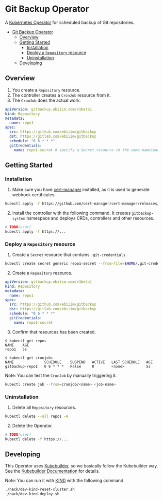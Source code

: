 # Git Backup Operator

A [Kubernetes Operator](https://kubernetes.io/docs/concepts/extend-kubernetes/operator/) for scheduled backup of Git repositories.

<!-- START doctoc generated TOC please keep comment here to allow auto update -->
<!-- DON'T EDIT THIS SECTION, INSTEAD RE-RUN doctoc TO UPDATE -->

- [Git Backup Operator](#git-backup-operator)
  - [Overview](#overview)
  - [Getting Started](#getting-started)
    - [Installation](#installation)
    - [Deploy a `Repository` resource](#deploy-a-repository-resource)
    - [Uninstallation](#uninstallation)
  - [Developing](#developing)

<!-- END doctoc generated TOC please keep comment here to allow auto update -->

## Overview

1. You create a `Repository` resource.
2. The controller creates a `CronJob` resource from it.
3. The `CronJob` does the actual work.

```yaml
apiVersion: gitbackup.ebiiim.com/v1beta1
kind: Repository
metadata:
  name: repo1
spec:
  src: https://github.com/ebiiim/gitbackup
  dst: https://gitlab.com/ebiiim/gitbackup
  schedule: "0 6 * * *"
  gitCredentials:
    name: repo1-secret # specify a Secret resource in the same namespace
```

## Getting Started

### Installation

1. Make sure you have [cert-manager](https://cert-manager.io/) installed, as it is used to generate webhook certificates.

```sh
kubectl apply -f https://github.com/cert-manager/cert-manager/releases/download/v1.10.0/cert-manager.yaml
```

2. Install the controller with the following command. It creates `gitbackup-system` namespace and deploys CRDs, controllers and other resources.

```sh
# TODO(user)
kubectl apply -f https://...
```

### Deploy a `Repository` resource

1. Create a `Secret` resource that contains `.git-credentials`.
	
```sh
kubectl create secret generic repo1-secret --from-file=$HOME/.git-credentials
```

2. Create a `Repository` resource.

```yaml
apiVersion: gitbackup.ebiiim.com/v1beta1
kind: Repository
metadata:
  name: repo1
spec:
  src: https://github.com/ebiiim/gitbackup
  dst: https://gitlab.com/ebiiim/gitbackup
  schedule: "0 6 * * *"
  gitCredentials:
    name: repo1-secret
```

3. Confirm that resources has been created.

```
$ kubectl get repos
NAME    AGE
repo1   5s

$ kubectl get cronjobs
NAME              SCHEDULE    SUSPEND   ACTIVE   LAST SCHEDULE   AGE
gitbackup-repo1   0 6 * * *   False     0        <none>          5s
```

Note: You can test the `CronJob` by manually triggering it.

```sh
kubectl create job --from=cronjob/<name> <job-name>
```

### Uninstallation

1. Delete all `Repository` resources.

```sh
kubectl delete --all repos -A
```

2. Delete the Operator.

```sh
# TODO(user)
kubectl delete -f https://...
```

## Developing

This Operator uses [Kubebuilder](https://github.com/kubernetes-sigs/kubebuilder), so we basically follow the Kubebuilder way. See the [Kubebuilder Documentation](https://book.kubebuilder.io/introduction.html) for details.


Note: You can run it with [KIND](https://sigs.k8s.io/kind) with the following command.

```sh
./hack/dev-kind-reset-cluster.sh
./hack/dev-kind-deploy.sh
```
